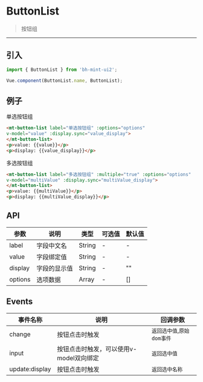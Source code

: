 # ButtonList

> 按钮组

-----------

## 引入

```javascript
import { ButtonList } from 'bh-mint-ui2';

Vue.component(ButtonList.name, ButtonList);
```

## 例子

单选按钮组

```html
<mt-button-list label="单选按钮组" :options="options"
v-model="value" :display.sync="value_display">
</mt-button-list>
<p>value: {{value}}</p>
<p>display: {{value_display}}</p>
```

多选按钮组

```html
<mt-button-list label="多选按钮组" :multiple="true" :options="options"
v-model="multiValue" :display.sync="multiValue_display">
</mt-button-list>
<p>value: {{multiValue}}</p>
<p>display: {{multiValue_display}}</p>
```


## API
| 参数 | 说明 | 类型 | 可选值 | 默认值 |
|------|-------|---------|-------|--------|
| label | 字段中文名 | String | - | - |
| value | 字段绑定值 | String | - | - |
| display | 字段的显示值 | String | - | "" |
| options | 选项数据 | Array | - | [] |

## Events
| 事件名称 | 说明 | 回调参数 |
|---------- |-------- |---------- |
| change  | 按钮点击时触发 |  `返回选中值`,`原始dom事件`  |
| input  | 按钮点击时触发，可以使用v-model双向绑定 |  `返回选中值`  |
| update:display  | 按钮点击时触发 |  `返回选中名称`  |

<script>
export default {
  data: function() {
    return {
      value: '',
      value_display: '',
      'multiValue': '',
      'multiValue_display': '',
      options: [
        { id: 0, name: '女' },
        { id: 1, name: '男' },
        { id: 2, name: '未知' }
      ]
    };
  }
};
</script>

